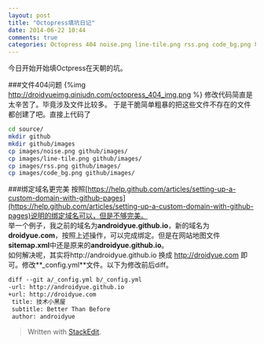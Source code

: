 ```yaml
---
layout: post
title: "Octopress填坑日记"
date: 2014-06-22 10:44
comments: true
categories: Octopress 404 noise.png line-tile.png rss.png code_bg.png 域名绑定 domain sitemap sitemap.xml _config.yml
---
```


今日开始开始填Octpress在天朝的坑。
<!--more-->
###文件404问题
{%img http://droidyueimg.qiniudn.com/octopress_404_img.png %}
修改代码简直是太辛苦了。毕竟涉及文件比较多。
于是干脆简单粗暴的把这些文件不存在的文件都创建了吧。直接上代码了
```bash
cd source/
mkdir github
mkdir github/images
cp images/noise.png github/images/
cp images/line-tile.png github/images/
cp images/rss.png github/images/
cp images/code_bg.png github/images/
```

###绑定域名更完美
按照[https://help.github.com/articles/setting-up-a-custom-domain-with-github-pages](https://help.github.com/articles/setting-up-a-custom-domain-with-github-pages)说明的绑定域名可以，但是不够完美。   
举一个例子，我之前的域名为**androidyue.github.io**，新的域名为**droidyue.com**，按照上述操作，可以完成绑定。但是在网站地图文件**sitemap.xml**中还是原来的**androidyue.github.io**。   
如何解决呢，其实将http://androidyue.github.io 换成 http://droidyue.com 即可。修改**_config.yml**文件。以下为修改前后diff。
```xml
diff --git a/_config.yml b/_config.yml
-url: http://androidyue.github.io
+url: http://droidyue.com
 title: 技术小黑屋
 subtitle: Better Than Before
 author: androidyue 
```

> Written with [StackEdit](https://stackedit.io/).
